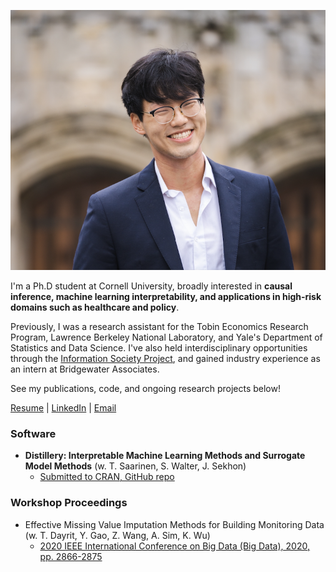 ![profile_pic](https://github.com/brianc0413/brianc0413.github.io/blob/main/assets/img/profile_image.png)

I'm a Ph.D student at Cornell University, broadly interested in **causal inference, machine learning interpretability, and applications in high-risk domains such as healthcare and policy**. 

Previously, I was a research assistant for the Tobin Economics Research Program, Lawrence Berkeley National Laboratory, and Yale's Department of Statistics and Data Science. I've also held interdisciplinary opportunities through the [Information Society Project](https://law.yale.edu/brian-cho), and gained industry experience as an intern at Bridgewater Associates. 

See my publications, code, and ongoing research projects below! 

[Resume](https://drive.google.com/file/d/1DSn5c7y6hat1LV_Q5h8wVZ7t9Ox9zbrr/view?usp=sharing) | [LinkedIn](https://www.linkedin.com/in/brian-cho-5a7876172/) | [Email](mailto:bmc233@cornell.edu)


### Software

- **Distillery: Interpretable Machine Learning Methods and Surrogate Model Methods** (w. T. Saarinen, S. Walter, J. Sekhon)
  - [Submitted to CRAN, GitHub repo](https://github.com/forestry-labs/Distillery) 

### Workshop Proceedings

- Effective Missing Value Imputation Methods for Building Monitoring Data (w. T. Dayrit, Y. Gao, Z. Wang, A. Sim, K. Wu)
  - [2020 IEEE International Conference on Big Data (Big Data), 2020, pp. 2866-2875](https://ieeexplore.ieee.org/document/9378230)

